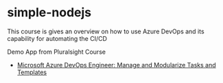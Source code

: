 # simple-nodejs
This course is gives an overview on how to use Azure DevOps and its capability for automating the CI/CD

Demo App from Pluralsight Course
- [Microsoft Azure DevOps Engineer: Manage and Modularize Tasks and Templates](https://app.pluralsight.com/library/courses/microsoft-azure-manage-modularize-tasks-templates/table-of-contents) 

